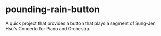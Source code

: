 # pounding-rain-button
A quick project that provides a button that plays a segment of Sung-Jen Hsu's Concerto for Piano and Orchestra. 
